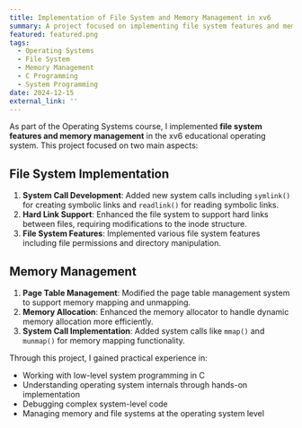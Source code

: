 ```yaml
---
title: Implementation of File System and Memory Management in xv6
summary: A project focused on implementing file system features and memory management in the xv6 operating system.
featured: featured.png
tags:
  - Operating Systems
  - File System
  - Memory Management
  - C Programming
  - System Programming
date: 2024-12-15
external_link: ''
---
```

As part of the Operating Systems course, I implemented **file system features and memory management** in the xv6 educational operating system. This project focused on two main aspects:

## File System Implementation
1. **System Call Development**: Added new system calls including `symlink()` for creating symbolic links and `readlink()` for reading symbolic links.
2. **Hard Link Support**: Enhanced the file system to support hard links between files, requiring modifications to the inode structure.
3. **File System Features**: Implemented various file system features including file permissions and directory manipulation.

## Memory Management
1. **Page Table Management**: Modified the page table management system to support memory mapping and unmapping.
2. **Memory Allocation**: Enhanced the memory allocator to handle dynamic memory allocation more efficiently.
3. **System Call Implementation**: Added system calls like `mmap()` and `munmap()` for memory mapping functionality.

Through this project, I gained practical experience in:
- Working with low-level system programming in C
- Understanding operating system internals through hands-on implementation
- Debugging complex system-level code
- Managing memory and file systems at the operating system level